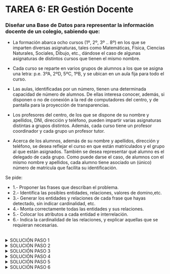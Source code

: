 <div aling= "justify">

# TAREA 6: ER Gestión Docente

### Diseñar una Base de Datos para representar la información docente de un colegio, sabiendo que:  

- La formación abarca ocho cursos (1º, 2º, 3º .. 8º) en los que se imparten diversas asignaturas, tales como Matemáticas, Física, Ciencias Naturales, Sociales, Dibujo, etc., dándose el caso de algunas asignaturas de distintos cursos que tienen el mismo nombre. 

- Cada curso se reparte en varios grupos de alumnos a los que se asigna una letra: p.e. 3ºA, 2ºD, 5ºC, 1ºB, y se ubican en un aula fija para todo el curso. 

- Las aulas, identificadas por un número, tienen una determinada capacidad de número de alumnos. De ellas interesa conocer, además, si disponen o no de conexión a la red de computadores del centro, y de pantalla para la proyección de transparencias. 

- Los profesores del centro, de los que se dispone de su nombre y apellidos, DNI, dirección y teléfono, pueden impartir varias asignaturas distintas a grupos distintos. Además, cada curso tiene un profesor coordinador y cada grupo un profesor tutor. 

- Acerca de los alumnos, además de su nombre y apellidos, dirección y teléfono, se desea reflejar el curso en que están matriculados y el grupo al que están asignados. También se desea representar qué alumno es el delegado de cada grupo. Como puede darse el caso, de alumnos con el mismo nombre y apellidos, cada alumno tiene asociado un (único) número de matrícula que facilita su identificación.
  
Se pide:

- 1.- Proponer las frases que describan el problema.
- 2.- Identifica las posibles entidades, relaciones, valores de domino,etc.
- 3.- Generar los entidades y relaciones de cada frase que hayas detectado, sin indicar cardinalidad, etc.
- 4.- Monta correctamente todas las entidades y sus relaciones.
- 5.- Colocar los atributos a cada entidad e interrelación.
- 6.- Indica la cardinalidad de las relaciones, y explicar aquellas que se requieran necesarias.

<br>

<details>

  <summary>SOLUCIÓN PASO 1</summary>
  
  
</details>


<details>

  <summary>SOLUCIÓN PASO 2</summary>
  
  <br>
  
  <img src="https://github.com/samugd17/base-datos-bae-/blob/main/TAREAS/Tarea6/IMG/ER.n%C2%BA12.Tarea6.Gesti%C3%B3n%20docente-PASO2.drawio.png">
  
  <br>
  
  
</details>


<details>

  <summary>SOLUCIÓN PASO 3</summary>
  
  <br>
  
  <img src="">
  
  <br>
  
</details>

<details>

  <summary>SOLUCIÓN PASO 4</summary>
  
   <br>
  
   <img src="">
  
   <br>
  
</details>

<details>

  <summary>SOLUCIÓN PASO 5</summary>
  
   <br>
  
   <img src="">
  
   <br>
  
</details>

<details>

  <summary>SOLUCIÓN PASO 6</summary>
  
   <br>
  
   <img src="">
  
   <br>
  
</details>


</div>

